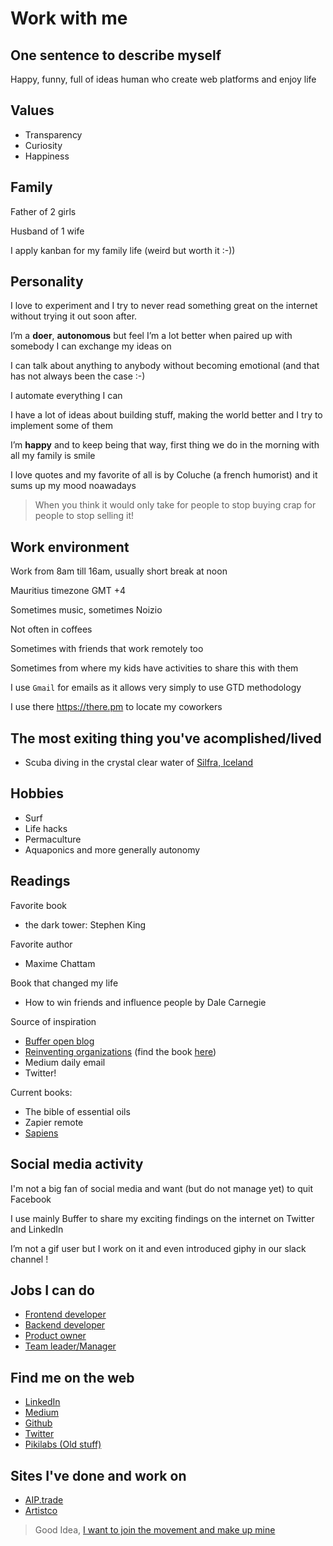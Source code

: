 # Work with me

## One sentence to describe myself

Happy, funny, full of ideas human who create web platforms and enjoy life

## Values

- Transparency
- Curiosity
- Happiness

## Family

Father of 2 girls

Husband of 1 wife

I apply kanban for my family life (weird but worth it :-))

## Personality

I love to experiment and I try to never read something great on the internet without trying it out soon after.

I’m a **doer**, **autonomous** but feel I’m a lot better when paired up with somebody I can exchange my ideas on

I can talk about anything to anybody without becoming emotional (and that has not always been the case :-)

I automate everything I can

I have a lot of ideas about building stuff, making the world better and I try to implement some of them

I’m **happy** and to keep being that way, first thing we do in the morning with all my family is smile

I love quotes and my favorite of all is by Coluche (a french humorist) and it sums up my mood noawadays

> When you think it would only take for people to stop buying crap for people to stop selling it!

## Work environment

Work from 8am till 16am, usually short break at noon

Mauritius timezone GMT +4

Sometimes music, sometimes Noizio

Not often in coffees

Sometimes with friends that work remotely too

Sometimes from where my kids have activities to share this with them

I use `Gmail` for emails as it allows very simply to use GTD methodology  

I use there https://there.pm to locate my coworkers

## The most exiting thing you've acomplished/lived

- Scuba diving in the crystal clear water of [Silfra, Iceland](https://www.google.mu/search?q=silfra+iceland&source=lnms&tbm=isch&sa=X&ved=0ahUKEwjAufTwg8XdAhUMxYUKHbkVA-4Q_AUIDigB&biw=1920&bih=1017)

## Hobbies

- Surf
- Life hacks
- Permaculture
- Aquaponics and more generally autonomy

## Readings

Favorite book
- the dark tower: Stephen King

Favorite author
- Maxime Chattam

Book that changed my life
- How to win friends and influence people by Dale Carnegie

Source of inspiration
- [Buffer open blog](https://open.buffer.com/)
- [Reinventing organizations](https://youtu.be/gcS04BI2sbk) (find the book [here](https://amzn.to/2Mh8Cjx))
- Medium daily email
- Twitter!

Current books:
- The bible of essential oils
- Zapier remote
- [Sapiens](https://fr.wikipedia.org/wiki/Sapiens_:_Une_br%C3%A8ve_histoire_de_l%27humanit%C3%A9)

## Social media activity

I'm not a big fan of social media and want (but do not manage yet) to quit Facebook

I use mainly Buffer to share my exciting findings on the internet on Twitter and LinkedIn

I’m not a gif user but I work on it and even introduced giphy in our slack channel !

## Jobs I can do

- [Frontend developer](./frontend-developer.md)
- [Backend developer](./backend-developer.md)
- [Product owner](./product-owner.md)
- [Team leader/Manager](./team-leader-manager.md)

## Find me on the web
- [LinkedIn](https://fr.linkedin.com/in/martinratinaud)
- [Medium](https://medium.com/@martinratinaud)
- [Github](https://www.github.com/martinratinaud)
- [Twitter](https://www.twitter.com/martinratinaud)
- [Pikilabs (Old stuff)](http://www.pikilabs.com/fr/)

## Sites I've done and work on
- [AIP.trade](http://www.aiptrade.com)
- [Artistco](http://www.artistco.com)

> Good Idea, [I want to join the movement and make up mine](https://github.com/better-human/work-with-me-template)
